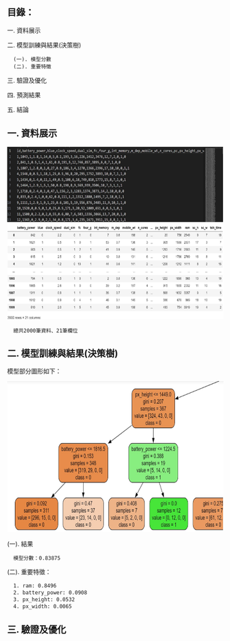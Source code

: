 目錄：
-------------------------------------------------------------------
一. 資料展示

二. 模型訓練與結果(決策樹)

      (一). 模型分數
      (二). 重要特徵

三. 驗證及優化

四. 預測結果

五. 結論

一. 資料展示
-----------------------------------------------------------------
<img src="https://github.com/tank11110/young/blob/master/Side%20Project/%E5%9C%96%E7%89%87%E9%9B%86/MPC1.jpg" height="400" width="700">

      
      總共2000筆資料、21筆欄位

二. 模型訓練與結果(決策樹)
-----------------------------------------------------------------
模型部分圖形如下：

<img src="https://github.com/tank11110/young/blob/master/Side%20Project/%E5%9C%96%E7%89%87%E9%9B%86/MPC2.jpg" height="350" width="800">

(一). 結果

      模型分數：0.83875

(二). 重要特徵：

      1. ram: 0.8496
      2. battery_power: 0.0908
      3. px_height: 0.0532
      4. px_width: 0.0065

三. 驗證及優化
------------------------------------

